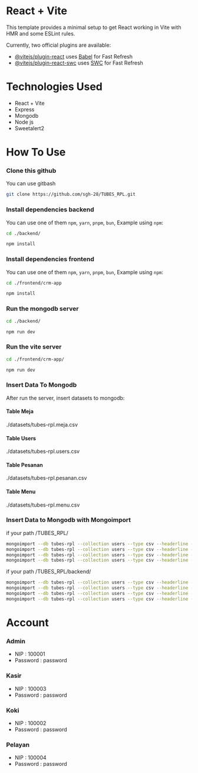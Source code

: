 # React + Vite

This template provides a minimal setup to get React working in Vite with HMR and some ESLint rules.

Currently, two official plugins are available:

- [@vitejs/plugin-react](https://github.com/vitejs/vite-plugin-react/blob/main/packages/plugin-react/README.md) uses [Babel](https://babeljs.io/) for Fast Refresh
- [@vitejs/plugin-react-swc](https://github.com/vitejs/vite-plugin-react-swc) uses [SWC](https://swc.rs/) for Fast Refresh

# Technologies Used
- React + Vite
- Express
- Mongodb
- Node js
- Sweetalert2

# How To Use

### Clone this github

 You can use gitbash

 ```bash
git clone https://github.com/sgh-28/TUBES_RPL.git
```

### Install dependencies backend

You can use one of them `npm`, `yarn`, `pnpm`, `bun`, Example using `npm`:

```bash
cd ./backend/

npm install
```

### Install dependencies frontend

You can use one of them `npm`, `yarn`, `pnpm`, `bun`, Example using `npm`:

```bash
cd ./frontend/crm-app

npm install
```

### Run the mongodb server
```bash
cd ./backend/

npm run dev
```

### Run the vite server
```bash
cd ./frontend/crm-app/

npm run dev
```

### Insert Data To Mongodb

After run the server, insert datasets to mongodb:

#### Table Meja

./datasets/tubes-rpl.meja.csv

#### Table Users

./datasets/tubes-rpl.users.csv

#### Table Pesanan

./datasets/tubes-rpl.pesanan.csv

#### Table Menu

./datasets/tubes-rpl.menu.csv

### Insert Data to Mongodb with Mongoimport

if your path /TUBES_RPL/
```bash
mongoimport --db tubes-rpl --collection users --type csv --headerline --file .\datasets\tubes-rpl.users.csv
mongoimport --db tubes-rpl --collection users --type csv --headerline --file .\datasets\tubes-rpl.meja.csv
mongoimport --db tubes-rpl --collection users --type csv --headerline --file .\datasets\tubes-rpl.pesanan.csv
mongoimport --db tubes-rpl --collection users --type csv --headerline --file .\datasets\tubes-rpl.menu.csv
```
if your path /TUBES_RPL/backend/
```bash
mongoimport --db tubes-rpl --collection users --type csv --headerline --file ..\datasets\tubes-rpl.users.csv
mongoimport --db tubes-rpl --collection users --type csv --headerline --file ..\datasets\tubes-rpl.meja.csv
mongoimport --db tubes-rpl --collection users --type csv --headerline --file ..\datasets\tubes-rpl.pesanan.csv
mongoimport --db tubes-rpl --collection users --type csv --headerline --file ..\datasets\tubes-rpl.menu.csv
```

# Account
### Admin
- NIP : 100001
- Password : password
### Kasir
- NIP : 100003
- Password : password
### Koki
- NIP : 100002
- Password :  password
### Pelayan
- NIP : 100004
- Password : password
